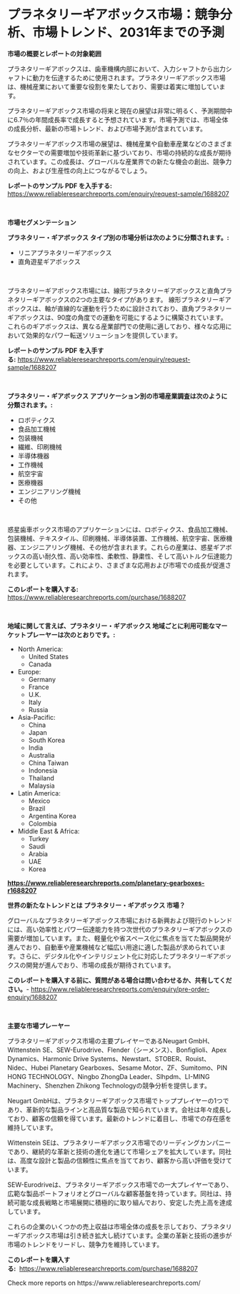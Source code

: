 <p><h1>プラネタリーギアボックス市場：競争分析、市場トレンド、2031年までの予測</h1></p><p><strong>市場の概要とレポートの対象範囲</strong></p>
<p><p>プラネタリーギアボックスは、歯車機構内部において、入力シャフトから出力シャフトに動力を伝達するために使用されます。プラネタリーギアボックス市場は、機械産業において重要な役割を果たしており、需要は着実に増加しています。</p><p>プラネタリーギアボックス市場の将来と現在の展望は非常に明るく、予測期間中に6.7％の年間成長率で成長すると予想されています。市場予測では、市場全体の成長分析、最新の市場トレンド、および市場予測が含まれています。</p><p>プラネタリーギアボックス市場の展望は、機械産業や自動車産業などのさまざまなセクターでの需要増加や技術革新に基づいており、市場の持続的な成長が期待されています。この成長は、グローバルな産業界での新たな機会の創出、競争力の向上、および生産性の向上につながるでしょう。</p></p>
<p><strong>レポートのサンプル PDF を入手する:</strong> <a href="https://www.reliableresearchreports.com/enquiry/request-sample/1688207">https://www.reliableresearchreports.com/enquiry/request-sample/1688207</a></p>
<p>&nbsp;</p>
<p><strong>市場セグメンテーション</strong></p>
<p><strong>プラネタリー・ギアボックス タイプ別の市場分析は次のように分類されます。:</strong></p>
<p><ul><li>リニアプラネタリーギアボックス</li><li>直角遊星ギアボックス</li></ul></p>
<p>&nbsp;</p>
<p><p>プラネタリーギアボックス市場には、線形プラネタリーギアボックスと直角プラネタリーギアボックスの2つの主要なタイプがあります。 線形プラネタリーギアボックスは、軸が直線的な運動を行うために設計されており、直角プラネタリーギアボックスは、90度の角度での運動を可能にするように構築されています。 これらのギアボックスは、異なる産業部門での使用に適しており、様々な応用において効果的なパワー転送ソリューションを提供しています。</p></p>
<p><strong>レポートのサンプル PDF を入手する:</strong>&nbsp;<a href="https://www.reliableresearchreports.com/enquiry/request-sample/1688207">https://www.reliableresearchreports.com/enquiry/request-sample/1688207</a></p>
<p>&nbsp;</p>
<p><strong> プラネタリー・ギアボックス アプリケーション別の市場産業調査は次のように分類されます。:</strong></p>
<p><ul><li>ロボティクス</li><li>食品加工機械</li><li>包装機械</li><li>繊維、印刷機械</li><li>半導体機器</li><li>工作機械</li><li>航空宇宙</li><li>医療機器</li><li>エンジニアリング機械</li><li>その他</li></ul></p>
<p>&nbsp;</p>
<p><p>惑星歯車ボックス市場のアプリケーションには、ロボティクス、食品加工機械、包装機械、テキスタイル、印刷機械、半導体装置、工作機械、航空宇宙、医療機器、エンジニアリング機械、その他が含まれます。これらの産業は、惑星ギアボックスの高い耐久性、高い効率性、柔軟性、静粛性、そして高いトルク伝達能力を必要としています。これにより、さまざまな応用および市場での成長が促進されます。</p></p>
<p><strong>このレポートを購入する:</strong>&nbsp; <a href="https://www.reliableresearchreports.com/purchase/1688207">https://www.reliableresearchreports.com/purchase/1688207</a></p>
<p>&nbsp;</p>
<p><strong>地域に関して言えば、プラネタリー・ギアボックス 地域ごとに利用可能なマーケットプレーヤーは次のとおりです。:</strong></p>
<p><ul>
    <li>
        North America:
        <ul>
            <li>United States</li>
            <li>Canada</li>
        </ul>
    </li>
    <li>
        Europe:
        <ul>
            <li>Germany</li>
            <li>France</li>
            <li>U.K.</li>
            <li>Italy</li>
            <li>Russia</li>
        </ul>
    </li>
    <li>
        Asia-Pacific:
        <ul>
            <li>China</li>
            <li>Japan</li>
            <li>South Korea</li>
            <li>India</li>
            <li>Australia</li>
            <li>China Taiwan</li>
            <li>Indonesia</li>
            <li>Thailand</li>
            <li>Malaysia</li>
        </ul>
    </li>
    <li>
        Latin America:
        <ul>
            <li>Mexico</li>
            <li>Brazil</li>
            <li>Argentina Korea</li>
            <li>Colombia</li>
        </ul>
    </li>
    <li>
        Middle East & Africa:
        <ul>
            <li>Turkey</li>
            <li>Saudi</li>
            <li>Arabia</li>
            <li>UAE</li>
            <li>Korea</li>
        </ul>
    </li>
    </ul></p>
<p><strong><a href="https://www.reliableresearchreports.com/planetary-gearboxes-r1688207">https://www.reliableresearchreports.com/planetary-gearboxes-r1688207</a></strong>&nbsp;</p>
<p><strong>世界の新たなトレンドとは プラネタリー・ギアボックス 市場？</strong></p>
<p><p>グローバルなプラネタリーギアボックス市場における新興および現行のトレンドには、高い効率性とパワー伝達能力を持つ次世代のプラネタリーギアボックスの需要が増加しています。また、軽量化や省スペース化に焦点を当てた製品開発が進んでおり、自動車や産業機械など幅広い用途に適した製品が求められています。さらに、デジタル化やインテリジェント化に対応したプラネタリーギアボックスの開発が進んでおり、市場の成長が期待されています。</p></p>
<p><strong>このレポートを購入する前に、質問がある場合は問い合わせるか、共有してください。</strong>- <a href="https://www.reliableresearchreports.com/enquiry/pre-order-enquiry/1688207">https://www.reliableresearchreports.com/enquiry/pre-order-enquiry/1688207</a></p>
<p>&nbsp;</p>
<p><strong>主要な市場プレーヤー</strong></p>
<p><p>プラネタリーギアボックス市場の主要プレイヤーであるNeugart GmbH、Wittenstein SE、SEW-Eurodrive、Flender（シーメンス）、Bonfiglioli、Apex Dynamics、Harmonic Drive Systems、Newstart、STOBER、Rouist、Nidec、Hubei Planetary Gearboxes、Sesame Motor、ZF、Sumitomo、PIN HONG TECHNOLOGY、Ningbo ZhongDa Leader、Slhpdm、LI-MING Machinery、Shenzhen Zhikong Technologyの競争分析を提供します。</p><p>Neugart GmbHは、プラネタリーギアボックス市場でトッププレイヤーの1つであり、革新的な製品ラインと高品質な製品で知られています。会社は年々成長しており、顧客の信頼を得ています。最新のトレンドに着目し、市場での存在感を維持しています。</p><p>Wittenstein SEは、プラネタリーギアボックス市場でのリーディングカンパニーであり、継続的な革新と技術の進化を通じて市場シェアを拡大しています。同社は、高度な設計と製品の信頼性に焦点を当てており、顧客から高い評価を受けています。</p><p>SEW-Eurodriveは、プラネタリーギアボックス市場での一大プレイヤーであり、広範な製品ポートフォリオとグローバルな顧客基盤を持っています。同社は、持続可能な成長戦略と市場展開に積極的に取り組んでおり、安定した売上高を達成しています。</p><p>これらの企業のいくつかの売上収益は市場全体の成長を示しており、プラネタリーギアボックス市場は引き続き拡大し続けています。企業の革新と技術の進歩が市場のトレンドをリードし、競争力を維持しています。</p></p>
<p><strong>このレポートを購入する:</strong>&nbsp;&nbsp;<a href="https://www.reliableresearchreports.com/purchase/1688207">https://www.reliableresearchreports.com/purchase/1688207</a></p>
<p>Check more reports on https://www.reliableresearchreports.com/</p>